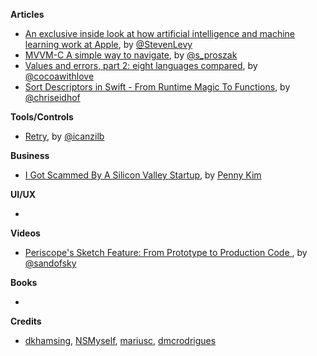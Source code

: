 **Articles**

* [An exclusive inside look at how artificial intelligence and machine learning work at Apple](https://backchannel.com/an-exclusive-look-at-how-ai-and-machine-learning-work-at-apple-8dbfb131932b#.r2qb8amd2), by [@StevenLevy](https://twitter.com/StevenLevy)
* [MVVM-C A simple way to navigate](http://tech.trivago.com/2016/08/26/mvvm-c-a-simple-way-to-navigate/), by [@s_proszak](https://twitter.com/s_proszak)
* [Values and errors, part 2: eight languages compared](http://www.cocoawithlove.com/blog/2016/08/23/result-types-part-two.html), by [@cocoawithlove](https://twitter.com/cocoawithlove)
* [Sort Descriptors in Swift - From Runtime Magic To Functions](http://chris.eidhof.nl/post/sort-descriptors-in-swift/), by [@chriseidhof](https://www.twitter.com/chriseidhof/)

**Tools/Controls**

* [Retry](https://github.com/icanzilb/Retry), by [@icanzilb](https://twitter.com/icanzilb)

**Business**

* [I Got Scammed By A Silicon Valley Startup](https://medium.com/startup-grind/i-got-scammed-by-a-silicon-valley-startup-574ced8acdff), by [Penny Kim](https://twitter.com/PennyKim)

**UI/UX**

* 

**Videos**

* [Periscope's Sketch Feature: From Prototype to Production Code
](https://realm.io/news/building-periscope-sketches-ios/), by [@sandofsky](https://twitter.com/sandofsky)

**Books**

* 

**Credits**

* [dkhamsing](https://github.com/dkhamsing), [NSMyself](https://twitter.com/NSMyself), [mariusc](https://github.com/mariusc), [dmcrodrigues](https://twitter.com/dmcrodrigues)
